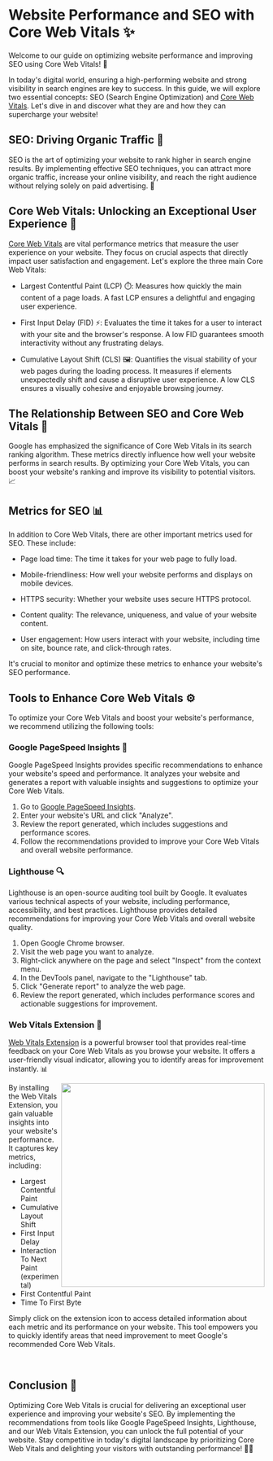 # Website Performance and SEO with Core Web Vitals ✨

Welcome to our guide on optimizing website performance and improving SEO using Core Web Vitals! 🚀

In today's digital world, ensuring a high-performing website and strong visibility in search engines are key to success. In this guide, we will explore two essential concepts: SEO (Search Engine Optimization) and [Core Web Vitals](https://web.dev/vitals/). Let's dive in and discover what they are and how they can supercharge your website!

## SEO: Driving Organic Traffic 🚀

SEO is the art of optimizing your website to rank higher in search engine results. By implementing effective SEO techniques, you can attract more organic traffic, increase your online visibility, and reach the right audience without relying solely on paid advertising. 💪

## Core Web Vitals: Unlocking an Exceptional User Experience 🌈

[Core Web Vitals](https://web.dev/vitals/) are vital performance metrics that measure the user experience on your website. They focus on crucial aspects that directly impact user satisfaction and engagement. Let's explore the three main Core Web Vitals:

- Largest Contentful Paint (LCP) ⏱️: Measures how quickly the main content of a page loads. A fast LCP ensures a delightful and engaging user experience.

- First Input Delay (FID) ⚡: Evaluates the time it takes for a user to interact with your site and the browser's response. A low FID guarantees smooth interactivity without any frustrating delays.

- Cumulative Layout Shift (CLS) 🖼️: Quantifies the visual stability of your web pages during the loading process. It measures if elements unexpectedly shift and cause a disruptive user experience. A low CLS ensures a visually cohesive and enjoyable browsing journey.

## The Relationship Between SEO and Core Web Vitals 🤝

Google has emphasized the significance of Core Web Vitals in its search ranking algorithm. These metrics directly influence how well your website performs in search results. By optimizing your Core Web Vitals, you can boost your website's ranking and improve its visibility to potential visitors. 📈

## Metrics for SEO 📊

In addition to Core Web Vitals, there are other important metrics used for SEO. These include:

- Page load time: The time it takes for your web page to fully load.

- Mobile-friendliness: How well your website performs and displays on mobile devices.

- HTTPS security: Whether your website uses secure HTTPS protocol.

- Content quality: The relevance, uniqueness, and value of your website content.

- User engagement: How users interact with your website, including time on site, bounce rate, and click-through rates.

It's crucial to monitor and optimize these metrics to enhance your website's SEO performance.

## Tools to Enhance Core Web Vitals ⚙️

To optimize your Core Web Vitals and boost your website's performance, we recommend utilizing the following tools:

### Google PageSpeed Insights 🚀

Google PageSpeed Insights provides specific recommendations to enhance your website's speed and performance. It analyzes your website and generates a report with valuable insights and suggestions to optimize your Core Web Vitals.

1. Go to [Google PageSpeed Insights](https://developers.google.com/speed/pagespeed/insights).
2. Enter your website's URL and click "Analyze".
3. Review the report generated, which includes suggestions and performance scores.
4. Follow the recommendations provided to improve your Core Web Vitals and overall website performance.

### Lighthouse 🔍

Lighthouse is an open-source auditing tool built by Google. It evaluates various technical aspects of your website, including performance, accessibility, and best practices. Lighthouse provides detailed recommendations for improving your Core Web Vitals and overall website quality.

1. Open Google Chrome browser.
2. Visit the web page you want to analyze.
3. Right-click anywhere on the page and select "Inspect" from the context menu.
4. In the DevTools panel, navigate to the "Lighthouse" tab.
5. Click "Generate report" to analyze the web page.
6. Review the report generated, which includes performance scores and actionable suggestions for improvement.

### Web Vitals Extension 🎯

[Web Vitals Extension](https://chrome.google.com/webstore/detail/web-vitals/ahfhijdlegdabablpippeagghigmibma) is a powerful browser tool that provides real-time feedback on your Core Web Vitals as you browse your website. It offers a user-friendly visual indicator, allowing you to identify areas for improvement instantly. 📊

<picture>
  <source media="(prefers-color-scheme: dark)" alt="" align="right" width="400px" srcset="https://github.com/nanlabs/frontend-reference/assets/17727170/626001bb-1ebc-494f-ab49-8d70d0acd36f"/>
  <img alt="" align="right" width="400px" src="https://github.com/nanlabs/frontend-reference/assets/17727170/626001bb-1ebc-494f-ab49-8d70d0acd36f"/>
</picture>

By installing the Web Vitals Extension, you gain valuable insights into your website's performance. It captures key metrics, including:

- Largest Contentful Paint
- Cumulative Layout Shift
- First Input Delay
- Interaction To Next Paint (experimental)
- First Contentful Paint
- Time To First Byte

Simply click on the extension icon to access detailed information about each metric and its performance on your website. This tool empowers you to quickly identify areas that need improvement to meet Google's recommended Core Web Vitals.

<br />

## Conclusion 🌟

Optimizing Core Web Vitals is crucial for delivering an exceptional user experience and improving your website's SEO. By implementing the recommendations from tools like Google PageSpeed Insights, Lighthouse, and our Web Vitals Extension, you can unlock the full potential of your website. Stay competitive in today's digital landscape by prioritizing Core Web Vitals and delighting your visitors with outstanding performance! 💪🚀
